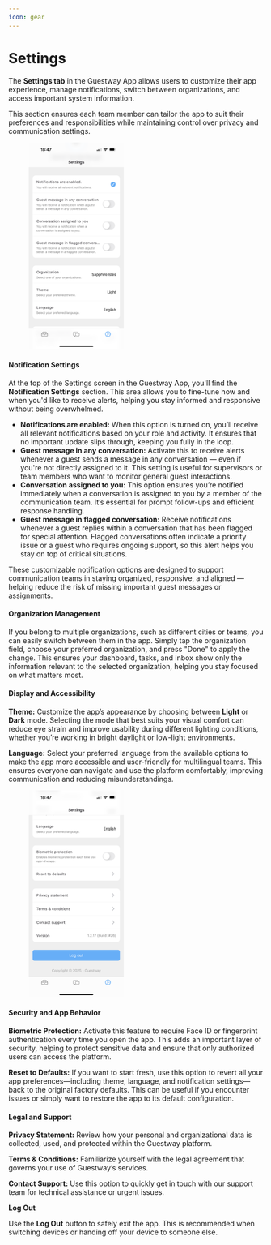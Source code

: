 ```yaml
---
icon: gear
---
```


# Settings

The **Settings tab** in the Guestway App allows users to customize their app experience, manage notifications, switch between organizations, and access important system information.

This section ensures each team member can tailor the app to suit their preferences and responsibilities while maintaining control over privacy and communication settings.

<figure><img src="../.gitbook/assets/Settinos 2.PNG" alt="" width="188"><figcaption></figcaption></figure>

#### **Notification Settings**

At the top of the Settings screen in the Guestway App, you'll find the **Notification Settings** section. This area allows you to fine-tune how and when you'd like to receive alerts, helping you stay informed and responsive without being overwhelmed.

* **Notifications are enabled:** When this option is turned on, you’ll receive all relevant notifications based on your role and activity. It ensures that no important update slips through, keeping you fully in the loop.
* **Guest message in any conversation:** Activate this to receive alerts whenever a guest sends a message in any conversation — even if you're not directly assigned to it. This setting is useful for supervisors or team members who want to monitor general guest interactions.
* **Conversation assigned to you:** This option ensures you’re notified immediately when a conversation is assigned to you by a member of the communication team. It’s essential for prompt follow-ups and efficient response handling.
* **Guest message in flagged conversation:** Receive notifications whenever a guest replies within a conversation that has been flagged for special attention. Flagged conversations often indicate a priority issue or a guest who requires ongoing support, so this alert helps you stay on top of critical situations.

These customizable notification options are designed to support communication teams in staying organized, responsive, and aligned — helping reduce the risk of missing important guest messages or assignments.

#### Organization Management

If you belong to multiple organizations, such as different cities or teams, you can easily switch between them in the app. Simply tap the organization field, choose your preferred organization, and press "Done" to apply the change. This ensures your dashboard, tasks, and inbox show only the information relevant to the selected organization, helping you stay focused on what matters most.

#### Display and Accessibility

**Theme:** Customize the app’s appearance by choosing between **Light** or **Dark** mode. Selecting the mode that best suits your visual comfort can reduce eye strain and improve usability during different lighting conditions, whether you’re working in bright daylight or low-light environments.

**Language:** Select your preferred language from the available options to make the app more accessible and user-friendly for multilingual teams. This ensures everyone can navigate and use the platform comfortably, improving communication and reducing misunderstandings.

<figure><img src="../.gitbook/assets/Lanquace.PNG" alt="" width="188"><figcaption></figcaption></figure>

#### Security and App Behavior

**Biometric Protection:** Activate this feature to require Face ID or fingerprint authentication every time you open the app. This adds an important layer of security, helping to protect sensitive data and ensure that only authorized users can access the platform.

**Reset to Defaults:** If you want to start fresh, use this option to revert all your app preferences—including theme, language, and notification settings—back to the original factory defaults. This can be useful if you encounter issues or simply want to restore the app to its default configuration.

#### Legal and Support

**Privacy Statement:** Review how your personal and organizational data is collected, used, and protected within the Guestway platform.

**Terms & Conditions:** Familiarize yourself with the legal agreement that governs your use of Guestway’s services.

**Contact Support:** Use this option to quickly get in touch with our support team for technical assistance or urgent issues.

**Log Out**

Use the **Log Out** button to safely exit the app. This is recommended when switching devices or handing off your device to someone else.
